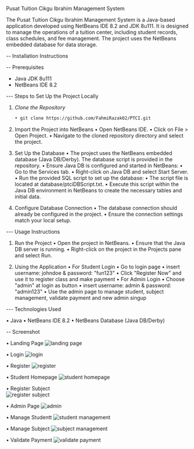 Pusat Tuition Cikgu Ibrahim Management System

The Pusat Tuition Cikgu Ibrahim Management System is a Java-based application developed using NetBeans IDE 8.2 and JDK 8u111.
It is designed to manage the operations of a tuition center, including student records, class schedules, and fee management. 
The project uses the NetBeans embedded database for data storage.

-- Installation Instructions

-- Prerequisites

- Java JDK 8u111
- NetBeans IDE 8.2

--- Steps to Set Up the Project Locally

1. *Clone the Repository*
   ```bash
   • git clone https://github.com/FahmiRazak02/PTCI.git

2.  Import the Project into NetBeans
    • Open NetBeans IDE.
    • Click on File > Open Project.
    • Navigate to the cloned repository directory and select the project.
    
3.  Set Up the Database
    • The project uses the NetBeans embedded database (Java DB/Derby). The database script is provided in the repository.
    • Ensure Java DB is configured and started in NetBeans:
      • Go to the Services tab.
      • Right-click on Java DB and select Start Server.
    • Run the provided SQL script to set up the database:
      • The script file is located at database/ptciDBScript.txt.
      • Execute this script within the Java DB environment in NetBeans to create the necessary tables and initial data.
    
4.  Configure Database Connection
    • The database connection should already be configured in the project.
    • Ensure the connection settings match your local setup.
    
--- Usage Instructions

1.  Run the Project
  • Open the project in NetBeans.
  • Ensure that the Java DB server is running.
  • Right-click on the project in the Projects pane and select Run.
  
  2.  Using the Application
  • For Student Login
    • Go to login page
    • insert username: johndoe & password: "fun123"
    • Click "Register Now" and use it to register class and make payment
  • For Admin Login
    • Choose "admin" at login as button
    • insert username: admin & password: "admin123"
    • Use the admin page to manage student, subject management, validate payment and new admin singup

--- Technologies Used

   • Java
   • NetBeans IDE 8.2
   • NetBeans Database (Java DB/Derby) 
  
-- Screenshot

   • Landing Page
  ![landing page](https://github.com/FahmiRazak02/PTCI/assets/171445864/12e76b5e-5c44-4762-88c0-f35132cd9d49)
  
  • Login
  ![login](https://github.com/FahmiRazak02/PTCI/assets/171445864/2906acb8-e056-43f9-8517-9eba9490f8be)
  
  • Register
  ![register](https://github.com/FahmiRazak02/PTCI/assets/171445864/b2e52e36-213d-43f7-afdc-6d3dae744dd2)
  
  • Student Homepage
  ![student homepage](https://github.com/FahmiRazak02/PTCI/assets/171445864/b76409d7-7084-4c65-9264-4873f53de4f0)
  
  • Register Subject  
  ![register subject](https://github.com/FahmiRazak02/PTCI/assets/171445864/7a3a1222-8ae3-4af4-b344-20004476d6f0)
  
  • Admin Page
  ![admin](https://github.com/FahmiRazak02/PTCI/assets/171445864/3c5a08a5-5dff-4496-9361-08c6db1b8a05)
  
  • Manage Studentt
  ![student management](https://github.com/FahmiRazak02/PTCI/assets/171445864/03de1efa-d03b-44fe-914d-007537c99907)
  
  • Manage Subject
  ![subject management](https://github.com/FahmiRazak02/PTCI/assets/171445864/c8e77759-1d79-41a3-bb4f-3e36c46db03c)
  
  • Validate Payment
  ![validate payment](https://github.com/FahmiRazak02/PTCI/assets/171445864/592aa980-1865-4b53-90af-56a645180067)
